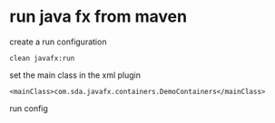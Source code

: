 # run java fx from maven

create a run configuration

    clean javafx:run
    
set the main class in the xml plugin

    <mainClass>com.sda.javafx.containers.DemoContainers</mainClass>
    
run config
